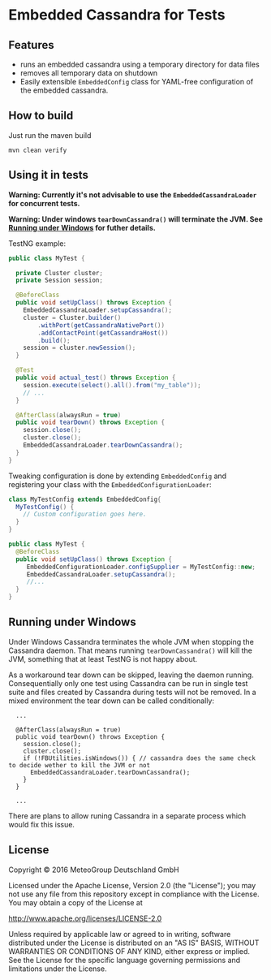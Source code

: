 Embedded Cassandra for Tests
============================

Features
--------

- runs an embedded cassandra using a temporary directory for data files
- removes all temporary data on shutdown
- Easily extensible `EmbeddedConfig` class for YAML-free configuration of the
  embedded cassandra.


How to build
------------

Just run the maven build
```
mvn clean verify
```


Using it in tests
-----------------

**Warning: Currently it's not advisable to use the `EmbeddedCassandraLoader`
for concurrent tests.**

**Warning: Under windows `tearDownCassandra()` will terminate the JVM. See
[Running under Windows](#running-under-windows) for futher details.**

TestNG example:

```java
public class MyTest {

  private Cluster cluster;
  private Session session;

  @BeforeClass
  public void setUpClass() throws Exception {
    EmbeddedCassandraLoader.setupCassandra();
    cluster = Cluster.builder()
        .withPort(getCassandraNativePort())
        .addContactPoint(getCassandraHost())
        .build();
    session = cluster.newSession();
  }

  @Test
  public void actual_test() throws Exception {
    session.execute(select().all().from("my_table"));
    // ...
  }

  @AfterClass(alwaysRun = true)
  public void tearDown() throws Exception {
    session.close();
    cluster.close();
    EmbeddedCassandraLoader.tearDownCassandra();
  }
}
```

Tweaking configuration is done by extending `EmbeddedConfig` and registering
your class with the `EmbeddedConfigurationLoader`:

```java
class MyTestConfig extends EmbeddedConfig{
  MyTestConfig() {
    // Custom configuration goes here.
  }
}

public class MyTest {
  @BeforeClass
  public void setUpClass() throws Exception {
     EmbeddedConfigurationLoader.configSupplier = MyTestConfig::new;
     EmbeddedCassandraLoader.setupCassandra();
     //...
  }
}
```


Running under Windows
---------------------

Under Windows Cassandra terminates the whole JVM when stopping the Cassandra
daemon. That means running `tearDownCassandra()` will kill the JVM, something
that at least TestNG is not happy about.

As a workaround tear down can be skipped, leaving the daemon running.
Consequentially only one test using Cassandra can be run in single test suite
and files created by Cassandra during tests will not be removed. In a mixed
environment the tear down can be called conditionally:

```
  ...
  
  @AfterClass(alwaysRun = true)
  public void tearDown() throws Exception {
    session.close();
    cluster.close();
    if (!FBUtilities.isWindows()) { // cassandra does the same check to decide wether to kill the JVM or not
      EmbeddedCassandraLoader.tearDownCassandra();
    }
  }

  ...
```

There are plans to allow runing Cassandra in a separate process which would
fix this issue. 


License
-------

Copyright © 2016 MeteoGroup Deutschland GmbH

Licensed under the Apache License, Version 2.0 (the "License"); you may not use
any file from this repository except in compliance with the License. You may
obtain a copy of the License at

  <http://www.apache.org/licenses/LICENSE-2.0>

Unless required by applicable law or agreed to in writing, software distributed
under the License is distributed on an "AS IS" BASIS, WITHOUT WARRANTIES OR
CONDITIONS OF ANY KIND, either express or implied. See the License for the
specific language governing permissions and limitations under the License.
